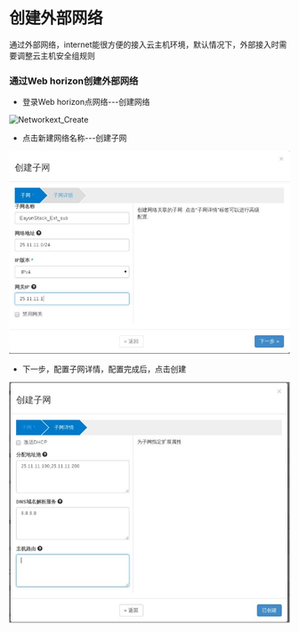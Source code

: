 # 创建外部网络

通过外部网络，internet能很方便的接入云主机环境，默认情况下，外部接入时需要调整云主机安全组规则

### 通过Web horizon创建外部网络

* 登录Web horizon点网络---创建网络

![Networkext_Create](/operation_guide/basic_admin/Picture/networkext_create.jpg)

* 点击新建网络名称---创建子网

![Networkext_Create](/operation_guide/basic_admin/Picture/networkext_create2.jpg)

* 下一步，配置子网详情，配置完成后，点击创建

![Networkext_Create](/operation_guide/basic_admin/Picture/networkext_create3.jpg)


